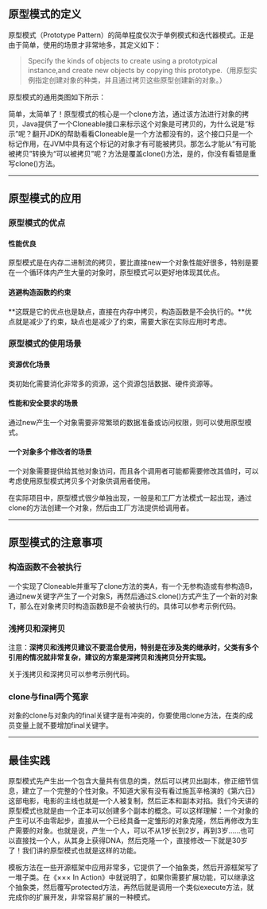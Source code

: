 ## 原型模式的定义
原型模式（Prototype Pattern）的简单程度仅次于单例模式和迭代器模式。正是由于简单，使用的场景才非常地多，其定义如下：
>Specify the kinds of objects to create using a prototypical instance,and create new objects by copying this prototype.（用原型实例指定创建对象的种类，并且通过拷贝这些原型创建新的对象。）

原型模式的通用类图如下所示：



简单，太简单了！原型模式的核心是一个clone方法，通过该方法进行对象的拷贝，Java提供了一个Cloneable接口来标示这个对象是可拷贝的，为什么说是“标示”呢？翻开JDK的帮助看看Cloneable是一个方法都没有的，这个接口只是一个标记作用，在JVM中具有这个标记的对象才有可能被拷贝。那怎么才能从“有可能被拷贝”转换为“可以被拷贝”呢？方法是覆盖clone()方法，是的，你没有看错是重写clone()方法。

---

## 原型模式的应用
### 原型模式的优点

#### 性能优良
原型模式是在内存二进制流的拷贝，要比直接new一个对象性能好很多，特别是要在一个循环体内产生大量的对象时，原型模式可以更好地体现其优点。

#### 逃避构造函数的约束
**这既是它的优点也是缺点，直接在内存中拷贝，构造函数是不会执行的。**优点就是减少了约束，缺点也是减少了约束，需要大家在实际应用时考虑。

### 原型模式的使用场景
#### 资源优化场景
类初始化需要消化非常多的资源，这个资源包括数据、硬件资源等。

#### 性能和安全要求的场景
通过new产生一个对象需要非常繁琐的数据准备或访问权限，则可以使用原型模式。

#### 一个对象多个修改者的场景
一个对象需要提供给其他对象访问，而且各个调用者可能都需要修改其值时，可以考虑使用原型模式拷贝多个对象供调用者使用。

在实际项目中，原型模式很少单独出现，一般是和工厂方法模式一起出现，通过clone的方法创建一个对象，然后由工厂方法提供给调用者。

---

## 原型模式的注意事项
### 构造函数不会被执行
一个实现了Cloneable并重写了clone方法的类A，有一个无参构造或有参构造B，通过new关键字产生了一个对象S，再然后通过S.clone()方式产生了一个新的对象T，那么在对象拷贝时构造函数B是不会被执行的。具体可以参考示例代码。

### 浅拷贝和深拷贝
注意：**深拷贝和浅拷贝建议不要混合使用，特别是在涉及类的继承时，父类有多个引用的情况就非常复杂，建议的方案是深拷贝和浅拷贝分开实现。**

关于浅拷贝和深拷贝可以参考示例代码。

### clone与final两个冤家
对象的clone与对象内的final关键字是有冲突的，你要使用clone方法，在类的成员变量上就不要增加final关键字。

---

## 最佳实践
原型模式先产生出一个包含大量共有信息的类，然后可以拷贝出副本，修正细节信息，建立了一个完整的个性对象。不知道大家有没有看过施瓦辛格演的《第六日》这部电影，电影的主线也就是一个人被复制，然后正本和副本对掐。我们今天讲的原型模式也就是由一个正本可以创建多个副本的概念。可以这样理解：一个对象的产生可以不由零起步，直接从一个已经具备一定雏形的对象克隆，然后再修改为生产需要的对象。也就是说，产生一个人，可以不从1岁长到2岁，再到3岁……也可以直接找一个人，从其身上获得DNA，然后克隆一个，直接修改一下就是30岁了！我们讲的原型模式也就是这样的功能。

模板方法在一些开源框架中应用非常多，它提供了一个抽象类，然后开源框架写了一堆子类。在《××× In Action》中就说明了，如果你需要扩展功能，可以继承这个抽象类，然后覆写protected方法，再然后就是调用一个类似execute方法，就完成你的扩展开发，非常容易扩展的一种模式。
